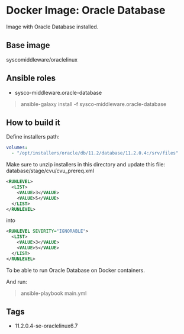 # Docker Image: Oracle Database

Image with Oracle Database installed.

## Base image

syscomiddleware/oraclelinux

## Ansible roles

- sysco-middleware.oracle-database

> ansible-galaxy install -f sysco-middleware.oracle-database

## How to build it

Define installers path:

```yaml
volumes:
  - "/opt/installers/oracle/db/11.2/database/11.2.0.4:/srv/files"
```

Make sure to unzip installers in this directory and update this file:
database/stage/cvu/cvu_prereq.xml
```xml
<RUNLEVEL>
  <LIST>
    <VALUE>3</VALUE>
    <VALUE>5</VALUE>
  </LIST>
</RUNLEVEL>
```

into

```xml
<RUNLEVEL SEVERITY="IGNORABLE">
  <LIST>
    <VALUE>3</VALUE>
    <VALUE>5</VALUE>
  </LIST>
</RUNLEVEL>
```

To be able to run Oracle Database on Docker containers.

And run:

> ansible-playbook main.yml

## Tags

- 11.2.0.4-se-oraclelinux6.7
